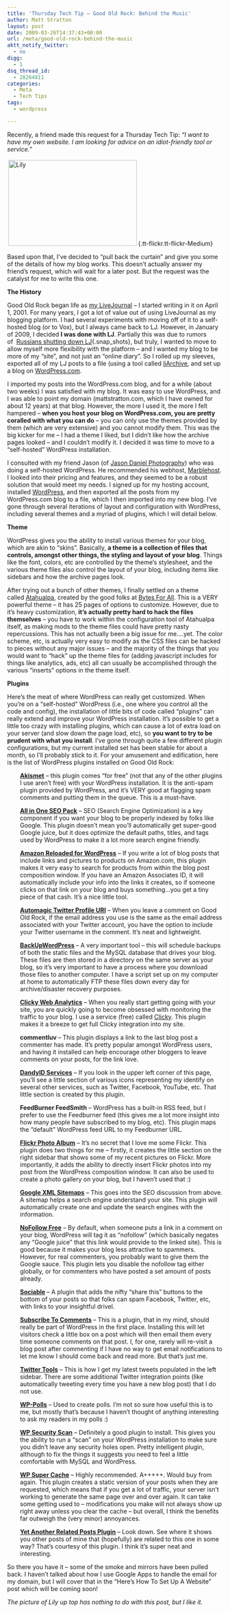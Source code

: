 ```yaml
---
title: 'Thursday Tech Tip – Good Old Rock: Behind the Music'
author: Matt Stratton
layout: post
date: 2009-03-26T14:37:43+00:00
url: /meta/good-old-rock-behind-the-music
aktt_notify_twitter:
  - no
digg:
  - 1
dsq_thread_id:
  - 28264811
categories:
  - Meta
  - Tech Tips
tags:
  - wordpress

---
```

Recently, a friend made this request for a Thursday Tech Tip: _&#8220;I want to have my own website. I am looking for advice on an idiot-friendly tool or service.&#8221;_

[<img class="  alignright" style="margin: 3px;" src="http://farm4.static.flickr.com/3622/3377681018_b7facd6908.jpg" alt="Lily" width="300" height="200" />][1]{.tt-flickr.tt-flickr-Medium}

Based upon that, I&#8217;ve decided to &#8220;pull back the curtain&#8221; and give you some of the details of how my blog works. This doesn&#8217;t actually answer my friend&#8217;s request, which will wait for a later post. But the request was the catalyst for me to write this one.

**The History**

Good Old Rock began life as [my LiveJournal][2] &#8211; I started writing in it on April 1, 2001. For many years, I got a lot of value out of using LiveJournal as my blogging platform. I had several experiments with moving off of it to a self-hosted blog (or to Vox), but I always came back to LJ. However, in January of 2009, I decided **I was done with LJ**. Partially this was due to rumors of  [Russians shutting down LJ][3]{.snap_shots}, but truly, I wanted to move to allow myself more flexibility with the platform &#8211; and I wanted my blog to be more of my &#8220;site&#8221;, and not just an &#8220;online diary&#8221;. So I rolled up my sleeves, exported all of my LJ posts to a file (using a tool called <a href="http://www.fawx.com/software/ljarchive/" target="_blank">ljArchive</a>, and set up a blog on [WordPress.com][4].

I imported my posts into the WordPress.com blog, and for a while (about two weeks) I was satisfied with my blog. It was easy to use WordPress, and I was able to point my domain (mattstratton.com, which I have owned for about 12 years) at that blog. However, the more I used it, the more I felt hampered &#8211; **when you host your blog on WordPress.com, you are pretty coralled with what you can do** &#8211; you can only use the themes provided by them (which are very extensive) and you cannot modify them. This was the big kicker for me &#8211; I had a theme I liked, but I didn&#8217;t like how the archive pages looked &#8211; and I couldn&#8217;t modify it. I decided it was time to move to a &#8220;self-hosted&#8221; WordPress installation.

I consulted with my friend Jason (of <a href="http://jasondanielphotography.com/blog/" target="_blank">Jason Daniel Photography</a>) who was doing a self-hosted WordPress. He recommended his webhost, <a href="http://www.marblehost.com/" target="_blank">Marblehost</a>. I looked into their pricing and features, and they seemed to be a robust solution that would meet my needs. I signed up for my hosting account, installed <a href="http://wordpress.org" target="_blank">WordPress</a>, and then exported all the posts from my WordPress.com blog to a file, which I then imported into my new blog. I&#8217;ve gone through several iterations of layout and configuration with WordPress, including several themes and a myriad of plugins, which I will detail below.

**Theme**

WordPress gives you the ability to install various themes for your blog, which are akin to &#8220;skins&#8221;. Basically, **a theme is a collection of files that controls, amongst other things, the styling and layout of your blog**. Things like the font, colors, etc are controlled by the theme&#8217;s stylesheet, and the various theme files also control the layout of your blog, including items like sidebars and how the archive pages look.

After trying out a bunch of other themes, I finally settled on a theme called <a href="http://wordpress.bytesforall.com/" target="_blank">Atahualpa</a>, created by the good folks at <a href="http://www.bytesforall.com/" target="_blank">Bytes For All</a>. This is a VERY powerful theme &#8211; it has 25 pages of options to customize. However, due to it&#8217;s heavy customization, **it&#8217;s actually pretty hard to hack the files themselves** &#8211; you have to work within the configuration tool of Atahualpa itself, as making mods to the theme files could have pretty nasty repercussions. This has not actually been a big issue for me&#8230;.yet. The color scheme, etc, is actually very easy to modify as the CSS files can be hacked to pieces without any major issues &#8211; and the majority of the things that you would want to &#8220;hack&#8221; up the theme files for (adding javascript includes for things like analytics, ads, etc) all can usually be accomplished through the various &#8220;inserts&#8221; options in the theme itself.

**Plugins**

Here&#8217;s the meat of where WordPress can really get customized. When you&#8217;re on a &#8220;self-hosted&#8221; WordPress (i.e., one where you control all the code and config), the installation of little bits of code called &#8220;plugins&#8221; can really extend and improve your WordPress installation. It&#8217;s possible to get a little too crazy with installing plugins, which can cause a lot of extra load on your server (and slow down the page load, etc), so **you want to try to be prudent with what you install**. I&#8217;ve gone through quite a few different plugin configurations, but my current installed set has been stable for about a month, so I&#8217;ll probably stick to it. For your amusement and edification, here is the list of WordPress plugins installed on Good Old Rock:

<p style="padding-left: 30px; ">
  <strong><a href="http://akismet.com/" target="_blank">Akismet</a></strong> &#8211; this plugin comes &#8220;for free&#8221; (not that any of the other plugins I use aren&#8217;t free) with your WordPress installation. It is the anti-spam plugin provided by WordPress, and it&#8217;s VERY good at flagging spam comments and putting them in the queue. This is a must-have.
</p>

<p style="padding-left: 30px; ">
  <strong><a href="http://semperfiwebdesign.com/" target="_blank">All in One SEO Pack</a></strong> &#8211; SEO (Search Engine Optimization) is a key component if you want your blog to be properly indexed by folks like Google. This plugin doesn&#8217;t mean you&#8217;ll automatically get super-good Google juice, but it does optimize the default paths, titles, and tags used by WordPress to make it a lot more search engine friendly.
</p>

<p style="padding-left: 30px; ">
  <strong><a href="http://nickohrn.com/amazon-reloaded-for-wordpress" target="_blank">Amazon Reloaded for WordPress</a></strong> &#8211; If you write a lot of blog posts that include links and pictures to products on Amazon.com, this plugin makes it very easy to search for products from within the blog post composition window. If you have an Amazon Associates ID, it will automatically include your info into the links it creates, so if someone clicks on that link on your blog and buys something&#8230;you get a tiny piece of that cash. It&#8217;s a nice little tool.
</p>

<p style="padding-left: 30px; ">
  <a title="Visit plugin homepage" href="http://immersion.io/publikationen/code/wordpress/automagic-twitter-profile-uri/" target="_blank"><strong>Automagic Twitter Profile URI</strong></a> &#8211; When you leave a comment on Good Old Rock, if the email address you use is the same as the email address associated with your Twitter account, you have the option to include your Twitter username in the comment. It&#8217;s neat and lightweight.
</p>

<p style="padding-left: 30px; ">
  <a title="Visit plugin homepage" href="http://wordpress.designpraxis.at/" target="_blank"><strong>BackUpWordPress</strong></a><strong> </strong>&#8211; A very important tool &#8211; this will schedule backups of both the static files and the MySQL database that drives your blog. These files are then stored in a directory on the same server as your blog, so it&#8217;s very important to have a process where you download those files to another computer. I have a script set up on my computer at home to automatically FTP these files down every day for archive/disaster recovery purposes.
</p>

<p style="padding-left: 30px; ">
  <a title="Visit plugin homepage" href="http://getclicky.com/goodies/"><strong>Clicky Web Analytics</strong></a> &#8211; When you really start getting going with your site, you are quickly going to become obsessed with monitoring the traffic to your blog. I use a service (free) called <a href="http://www.getclicky.com" target="_blank">Clicky</a>. This plugin makes it a breeze to get full Clicky integration into my site.
</p>

<p style="padding-left: 30px; ">
  <strong>commentluv</strong><strong> </strong>&#8211; This plugin displays a link to the last blog post a commenter has made. It&#8217;s pretty popular amongst WordPress users, and having it installed can help encourage other bloggers to leave comments on your posts, for the link love.
</p>

<p style="padding-left: 30px; ">
  <a title="Visit plugin homepage" href="http://wordpress.org/extend/plugins/dandyid-services/" target="_blank"><strong>DandyID Services</strong></a> &#8211; If you look in the upper left corner of this page, you&#8217;ll see a little section of various icons representing my identify on several other services, such as Twitter, Facebook, YouTube, etc. That little section is created by this plugin.
</p>

<p style="padding-left: 30px; ">
  <strong>FeedBurner FeedSmith</strong> &#8211; WordPress has a built-in RSS feed, but I prefer to use the Feedburner feed (this gives me a lot more insight into how many people have subscribed to my blog, etc). This plugin maps the &#8220;default&#8221; WordPress feed URL to my Feedburner URL.
</p>

<p style="padding-left: 30px; ">
  <a title="Visit plugin homepage" href="http://www.tantannoodles.com/toolkit/photo-album/" target="_blank"><strong>Flickr Photo Album</strong></a> &#8211; It&#8217;s no secret that I love me some Flickr. This plugin does two things for me &#8211; firstly, it creates the little section on the right sidebar that shows some of my recent pictures on Flickr. More importantly, it adds the ability to directly insert Flickr photos into my post from the WordPress composition window. It can also be used to create a photo gallery on your blog, but I haven&#8217;t used that :)
</p>

<p style="padding-left: 30px; ">
  <a title="Visit plugin homepage" href="http://www.arnebrachhold.de/redir/sitemap-home/" target="_blank"><strong>Google XML Sitemaps</strong></a> &#8211; This goes into the SEO discussion from above. A sitemap helps a search engine understand your site. This plugin will automatically create one and update the search engines with the information.
</p>

<p style="padding-left: 30px; ">
  <a title="Visit plugin homepage" href="http://www.michelem.org/wordpress-plugin-nofollow-free/" target="_blank"><strong>NoFollow Free</strong></a> &#8211; By default, when someone puts a link in a comment on your blog, WordPress will tag it as &#8220;nofollow&#8221; (which basically negates any &#8220;Google juice&#8221; that this link would provide to the linked site). This is good because it makes your blog less attractive to spammers. However, for real commenters, you probably want to give them the Google sauce. This plugin lets you disable the nofollow tag either globally, or for commenters who have posted a set amount of posts already.
</p>

<p style="padding-left: 30px; ">
  <a title="Visit plugin homepage" href="http://yoast.com/wordpress/sociable/" target="_blank"><strong>Sociable</strong></a><strong> </strong>&#8211; A plugin that adds the nifty &#8220;share this&#8221; buttons to the bottom of your posts so that folks can spam Facebook, Twitter, etc, with links to your insightful drivel.
</p>

<p style="padding-left: 30px; ">
  <a title="Visit plugin homepage" href="http://txfx.net/code/wordpress/subscribe-to-comments/" target="_blank"><strong>Subscribe To Comments</strong></a><strong> </strong>&#8211; This is a plugin, that in my mind, should really be part of WordPress in the first place. Installing this will let visitors check a little box on a post which will then email them every time someone comments on that post. I, for one, rarely will re-visit a blog post after commenting if I have no way to get email notifications to let me know I should come back and read more. But that&#8217;s just me.
</p>

<p style="padding-left: 30px; ">
  <a title="Visit plugin homepage" href="http://alexking.org/projects/wordpress" target="_blank"><strong>Twitter Tools</strong></a> &#8211; This is how I get my latest tweets populated in the left sidebar. There are some additional Twitter integration points (like automatically tweeting every time you have a new blog post) that I do not use.
</p>

<p style="padding-left: 30px; ">
  <a title="Visit plugin homepage" href="http://lesterchan.net/portfolio/programming/php/" target="_blank"><strong>WP-Polls</strong></a> &#8211; Used to create polls. I&#8217;m not so sure how useful this is to me, but mostly that&#8217;s because I haven&#8217;t thought of anything interesting to ask my readers in my polls :)
</p>

<p style="padding-left: 30px; ">
  <a title="Visit plugin homepage" href="http://semperfiwebdesign.com/plugins/wp-security-scan/" target="_blank"><strong>WP Security Scan</strong></a> &#8211; Definitely a good plugin to install. This gives you the ability to run a &#8220;scan&#8221; on your WordPress installation to make sure you didn&#8217;t leave any security holes open. Pretty intelligent plugin, although to fix the things it suggests you need to feel a little comfortable with MySQL and WordPress.
</p>

<p style="padding-left: 30px; ">
  <a title="Visit plugin homepage" href="http://ocaoimh.ie/wp-super-cache/" target="_blank"><strong>WP Super Cache</strong></a> &#8211; Highly recommended. A+++++. Would buy from again. This plugin creates a static version of your posts when they are requested, which means that if you get a lot of traffic, your server isn&#8217;t working to generate the same page over and over again. It can take some getting used to &#8211; modifications you make will not always show up right away unless you clear the cache &#8211; but overall, I think the benefits far outweigh the (very minor) annoyances.
</p>

<p style="padding-left: 30px; ">
  <a title="Visit plugin homepage" href="http://mitcho.com/code/yarpp/" target="_blank"><strong>Yet Another Related Posts Plugin</strong></a> &#8211; Look down. See where it shows you other posts of mine that (hopefully) are related to this one in some way? That&#8217;s courtesy of this plugin. I think it&#8217;s super neat and interesting.
</p>

So there you have it &#8211; some of the smoke and mirrors have been pulled back. I haven&#8217;t talked about how I use Google Apps to handle the email for my domain, but I will cover that in the &#8220;Here&#8217;s How To Set Up A Website&#8221; post which will be coming soon!

_The picture of Lily up top has nothing to do with this post, but I like it._

 [1]: http://www.flickr.com/photos/mugsy/3377681018/ "Lily"
 [2]: http://mattstratton.livejournal.com
 [3]: http://www.facebook.com/ext/share.php?sid=55584539984&h=9tH_c&u=W5nac
 [4]: http://wordpress.com